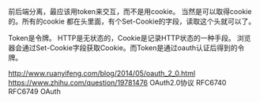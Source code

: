 

前后端分离，最应该用token来交互，而不是用cookie。
当然是可以取得cookie的。所有的cookie 都在头里面，有个Set-Cookie的字段，读取这个头就可以了。

Token是令牌。
HTTP是无状态的，Cookie是记录HTTP状态的一种手段。
浏览器会通过Set-Cookie字段获取Cookie。而Token是通过oauth认证后得到的令牌。

http://www.ruanyifeng.com/blog/2014/05/oauth_2_0.html
https://www.zhihu.com/question/19781476
OAuth2.0协议 RFC6740  RFC6749
OAuth
